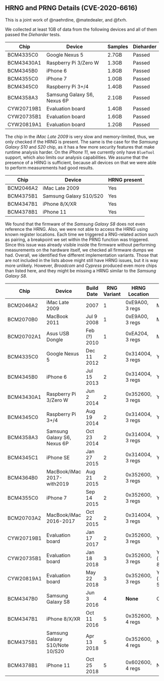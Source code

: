 HRNG and PRNG Details (CVE-2020-6616)
-------------------------------------

This is a joint work of @naehrdine, @matedealer, and @fxrh.


We collected at least 1GB of data from the following devices and all of them passed the
*Dieharder* tests.

Chip       | Device            | Samples | Dieharder
-----------| ----------------- | ---------- | ----------- 
BCM4335C0 | Google Nexus 5 | 2.7GB | Passed 
BCM43430A1 | Raspberry Pi 3/Zero W | 1.3GB | Passed 
BCM4345B0 | iPhone 6 | 1.8GB | Passed 
BCM4355C0 | iPhone 7 | 1.0GB | Passed 
BCM4345C0 | Raspberry Pi 3+/4 | 1.4GB | Passed 
BCM4358A3 | Samsung Galaxy S6, Nexus 6P | 2.1GB | Passed 
CYW20719B1 | Evaluation board | 1.4GB | Passed 
CYW20735B1 | Evaluation board | 1.6GB | Passed 
CYW20819A1 | Evaluation board | 1.2GB | Passed 


The chip in the *iMac Late 2009* is very slow and memory-limited, thus, we only
checked if the HRNG is present. The same is the case for the *Samsung Galaxy S10*
and *S20* chip, as it has a few more security features that make runtime analysis
harder. On the *iPhone 11*, we currently only have `BlueTool` support, which also
limits our analysis capabilities.
We assume that the presence of a HRNG is sufficient, because all devices on that
we were able to perform measurements had good results.

Chip       | Device            | HRNG present
-----------| ----------------- | ----------- 
BCM2046A2 | iMac Late 2009 | Yes 
BCM4375B1 | Samsung Galaxy S10/S20 | Yes 
BCM4347B1 | iPhone 8/X/XR | Yes
BCM4378B1 | iPhone 11 | Yes 


We found that the firmware of the *Samsung Galaxy S8* does not even reference the HRNG.
Also, we were not able to access the HRNG using known register locations. Each time we
triggered a RNG-related action such as pairing, a breakpoint we set within the PRNG
function was triggered. Since this issue
was already visible inside the firmware without performing measurements on the hardware itself,
we checked all firmware dumps we had. Overall, we identified five different implementation
variants. Those that are not included in the lists above might still have HRNG issues, but
it is way more unlikely. However, *Broadcom* and *Cypress* produced even more chips than
listed here, and they might be missing a HRNG similar to the *Samsung Galaxy S8*.


Chip      | Device          | Build Date | RNG Variant | HRNG Location | PRNG | Cache
----------|-----------------|------------|-------------|---------------|------|------
BCM2046A2 | iMac Late 2009 | 2007 | 1 | 0xE9A00, 3 regs | Minimal (inline) | No 
BCM2070B0 | MacBook 2011 | Jul 9 2008 | 1 | 0xE9A00, 3 regs | Minimal (inline) | No 
BCM20702A1 | Asus USB Dongle | Feb (?) 2010 | 1 |  0xEA204, 3 regs | Minimal (inline) | No 
BCM4335C0 | Google Nexus 5 | Dec 11 2012 | 2 |  0x314004, 3 regs | Yes (inline) | No 
BCM4345B0 | iPhone 6 | Jul 15 2013 | 2 | 0x314004, 3 regs | Yes (inline) | No 
BCM43430A1 | Raspberry Pi 3/Zero W | Jun 2 2014 | 2 | 0x352600, 3 regs | Yes (inline) | No 
BCM4345C0 | Raspberry Pi 3+/4 | Aug 19 2014 | 2 | 0x314004, 3 regs | Yes (inline) | No 
BCM4358A3 | Samsung Galaxy S6, Nexus 6P | Oct 23 2014 | 2 | 0x314004, 3 regs | Yes (inline) | No 
BCM4345C1 | iPhone SE | Jan 27 2015 | 2 | 0x314004, 3 regs | Yes (inline) | No 
BCM4364B0 | MacBook/iMac 2017-with2019 | Aug 21 2015 | 2 | 0x352600, 3 regs | Yes (inline) | No  
BCM4355C0 | iPhone 7 | Sep 14 2015 | 2 | 0x352600, 3 regs | Yes (inline) | No  
BCM20703A2 | MacBook/iMac 2016-2017 | Oct 22 2015 | 2 | 0x314004, 3 regs |Yes (inline) | No 
CYW20719B1 | Evaluation board | Jan 17 2017 | 2 | 0x352600, 3 regs | Yes (inline) | No 
CYW20735B1 | Evaluation board | Jan 18 2018 | 3 | 0x352600, 3 regs | Yes (`rbg_get_psrng`), 8 regs | Yes, breaks after 32 elements 
CYW20819A1 | Evaluation board | May 22 2018 | 3 | 0x352600, 3 regs | Yes (`rbg_get_psrng`), 5 regs | Yes, with minor fixes 
BCM4347B0 | Samsung Galaxy S8 | Jun 3 2016 | 4 | __None__ | Only option | No  
BCM4347B1 | iPhone 8/X/XR | Oct 11 2016 | 5 | 0x352600, 4 regs | None | Asynchronous 32x cache 
BCM4375B1 | Samsung Galaxy S10/Note 10/S20 | Apr 13 2018 | 5 | 0x352600, 4 regs | None | Asynchronous 32x cache 
BCM4378B1 | iPhone 11 | Oct 25 2018 | 5 | 0x602600, 4 regs | None| Asynchronous 32x cache 